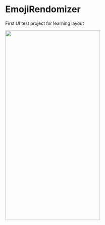 # EmojiRendomizer
First UI test project for learning layout

<img src="images/EmojiRandomizer.png" width= "300" height= "600" >


